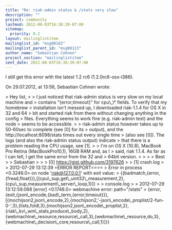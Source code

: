 ```yaml
---
title: "Re: riak-admin status & /stats very slow"
description: ""
project: community
lastmod: 2012-08-03T16:38:39-07:00
sitemap:
  priority: 0.2
layout: mailinglistitem
mailinglist_id: "msg08182"
mailinglist_parent_id: "msg08113"
author_name: "Sebastian Cohnen"
project_section: "mailinglistitem"
sent_date: 2012-08-03T16:38:39-07:00
---
```



I still get this error with the latest 1.2 rc6 (1.2.0rc6-osx-i386).

On 29.07.2012, at 13:56, Sebastian Cohnen  wrote:

&gt; Hey list,
&gt; 
&gt; I just noticed that riak-admin status is very slow on my local machine and 
&gt; contains "{error,timeout}" for cpu\\_\\* fields. To verify that my homebrew 
&gt; installation isn't messed up, I downloaded riak-1.1.4 for OS X in 32 and 64 
&gt; bit and started riak from there without changing anything in the config 
&gt; files. Everything seems to work fine (e.g. riak-admin test) and the node 
&gt; seems to be accessible.
&gt; 
&gt; riak-admin status however takes up to 50-60sec to complete (see [0] for its 
&gt; output), and the http://localhost:8098/stats times out every single time 
&gt; (also see [0]). The logs (and also the riak-admin status output) indicate 
&gt; that there is a problem reading the CPU usage, see [1].
&gt; 
&gt; I'm on OS X (10.8), MacBook Pro Retina (MacBookPro10,1), 16GB RAM and, as I 
&gt; said, riak 1.1.4. As far as I can tell, I get the same error from the 32 and 
&gt; 64bit version.
&gt; 
&gt; 
&gt; 
&gt; Best
&gt; 
&gt; Sebastian
&gt; 
&gt; 
&gt; [0] https://gist.github.com/3197626
&gt; 
&gt; [1] crash.log
&gt; 
&gt; 2012-07-29 13:12:39 =ERROR REPORT====
&gt; Error in process &lt;0.3246.0&gt; on node 'riak@127.0.0.1' with exit value: 
&gt; {{badmatch,{error,{fread,float}}},[{cpu\\_sup,get\\_uint32\\_measurement,2},{cpu\\_sup,measurement\\_server\\_loop,1}]}
&gt; 
&gt; console.log
&gt; 
&gt; 2012-07-29 13:12:59.068 [error] &lt;0.1748.0&gt; webmachine error: path="/stats"
&gt; {error,{exit,{json\\_encode,{bad\\_term,{error,timeout}}},[{mochijson2,json\\_encode,2},{mochijson2,'-json\\_encode\\_proplist/2-fun-0-',3},{lists,foldl,3},{mochijson2,json\\_encode\\_proplist,2},{riak\\_kv\\_wm\\_stats,produce\\_body,2},{webmachine\\_resource,resource\\_call,3},{webmachine\\_resource,do,3},{webmachine\\_decision\\_core,resource\\_call,1}]}}
